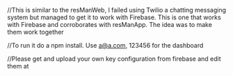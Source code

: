 //This is similar to the resManWeb, I failed using Twilio a chatting messaging system but managed to get it to work with Firebase. This is one that works with Firebase and corroborates with resManApp. The idea was to make them work together

//To run it do a npm install. Use a@a.com, 123456 for the dashboard

//Please get and upload your own key configuration from firebase and edit them at 

